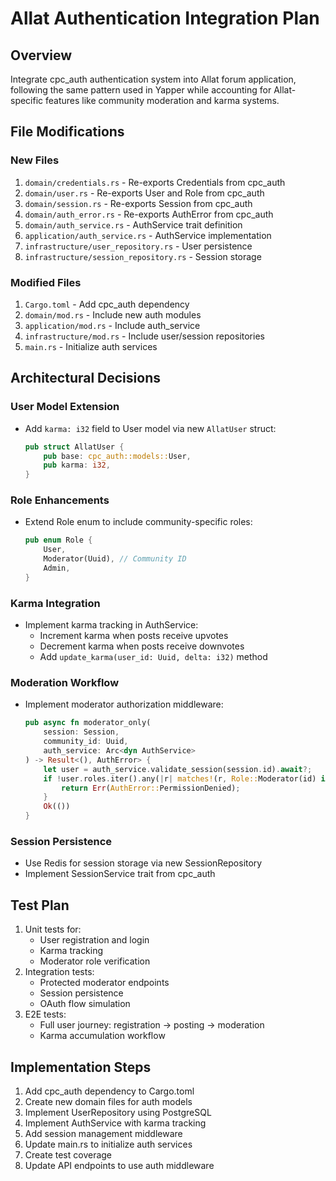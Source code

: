 # Allat Authentication Integration Plan

## Overview
Integrate cpc_auth authentication system into Allat forum application, following the same pattern used in Yapper while accounting for Allat-specific features like community moderation and karma systems.

## File Modifications

### New Files
1. `domain/credentials.rs` - Re-exports Credentials from cpc_auth
2. `domain/user.rs` - Re-exports User and Role from cpc_auth
3. `domain/session.rs` - Re-exports Session from cpc_auth
4. `domain/auth_error.rs` - Re-exports AuthError from cpc_auth
5. `domain/auth_service.rs` - AuthService trait definition
6. `application/auth_service.rs` - AuthService implementation
7. `infrastructure/user_repository.rs` - User persistence
8. `infrastructure/session_repository.rs` - Session storage

### Modified Files
1. `Cargo.toml` - Add cpc_auth dependency
2. `domain/mod.rs` - Include new auth modules
3. `application/mod.rs` - Include auth_service
4. `infrastructure/mod.rs` - Include user/session repositories
5. `main.rs` - Initialize auth services

## Architectural Decisions

### User Model Extension
- Add `karma: i32` field to User model via new `AllatUser` struct:
  ```rust
  pub struct AllatUser {
      pub base: cpc_auth::models::User,
      pub karma: i32,
  }
  ```

### Role Enhancements
- Extend Role enum to include community-specific roles:
  ```rust
  pub enum Role {
      User,
      Moderator(Uuid), // Community ID
      Admin,
  }
  ```

### Karma Integration
- Implement karma tracking in AuthService:
  - Increment karma when posts receive upvotes
  - Decrement karma when posts receive downvotes
  - Add `update_karma(user_id: Uuid, delta: i32)` method

### Moderation Workflow
- Implement moderator authorization middleware:
  ```rust
  pub async fn moderator_only(
      session: Session,
      community_id: Uuid,
      auth_service: Arc<dyn AuthService>
  ) -> Result<(), AuthError> {
      let user = auth_service.validate_session(session.id).await?;
      if !user.roles.iter().any(|r| matches!(r, Role::Moderator(id) if *id == community_id)) {
          return Err(AuthError::PermissionDenied);
      }
      Ok(())
  }
  ```

### Session Persistence
- Use Redis for session storage via new SessionRepository
- Implement SessionService trait from cpc_auth

## Test Plan
1. Unit tests for:
   - User registration and login
   - Karma tracking
   - Moderator role verification
2. Integration tests:
   - Protected moderator endpoints
   - Session persistence
   - OAuth flow simulation
3. E2E tests:
   - Full user journey: registration → posting → moderation
   - Karma accumulation workflow

## Implementation Steps
1. Add cpc_auth dependency to Cargo.toml
2. Create new domain files for auth models
3. Implement UserRepository using PostgreSQL
4. Implement AuthService with karma tracking
5. Add session management middleware
6. Update main.rs to initialize auth services
7. Create test coverage
8. Update API endpoints to use auth middleware